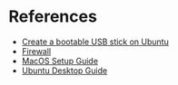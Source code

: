 # References

  * [Create a bootable USB stick on Ubuntu](https://tutorials.ubuntu.com/tutorial/tutorial-create-a-usb-stick-on-ubuntu)
  * [Firewall](https://help.ubuntu.com/lts/serverguide/firewall.html.en)
  * [MacOS Setup Guide](https://sourabhbajaj.com/mac-setup/)
  * [Ubuntu Desktop Guide](https://help.ubuntu.com/lts/ubuntu-help/index.html)
